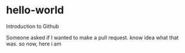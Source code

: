 # hello-world
Introduction to Github

Someone asked if I wanted to make a pull request. know idea what that was. so now, here i am
